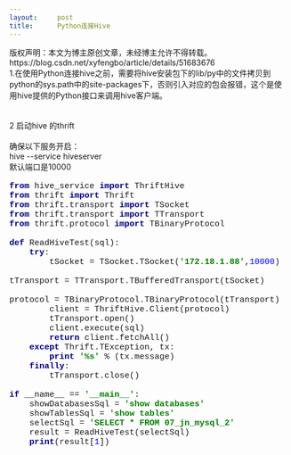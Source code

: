 ```yaml
---
layout:     post
title:      Python连接Hive
---
```

<div id="article_content" class="article_content clearfix csdn-tracking-statistics" data-pid="blog" data-mod="popu_307" data-dsm="post">
								<div class="article-copyright">
					版权声明：本文为博主原创文章，未经博主允许不得转载。					https://blog.csdn.net/xyfengbo/article/details/51683676				</div>
								            <link rel="stylesheet" href="https://csdnimg.cn/release/phoenix/template/css/ck_htmledit_views-f76675cdea.css">
						<div class="htmledit_views" id="content_views">
                
<div><span style="font-size:14px;">1.在使用Python连接hive之前，需要将hive安装包下的lib/py中的文件拷贝到python的sys.path中的<span style="font-size:14px;">site-packages下，否则引入对应的包会报错，这个是使用hive提供的Python接口来调用hive客户端。</span></span></div>
<div><br></div>
<div><span style="font-size:14px;"><br></span></div>
<div><span style="font-size:14px;">2 启动hive 的thrift</span></div>
<div><br></div>
<div><span style="font-size:14px;">确保以下服务开启：</span></div>
<div><span style="font-size:14px;">hive --service hiveserver</span></div>
<div><span style="font-size:14px;">默认端口是10000</span></div>
<div><br></div>
<div style="font-family:'Courier New';"><span style="font-size:15px;"><span style="color:#000080;"><strong>from </strong></span>hive_service <span style="color:#000080;"><strong>import </strong></span>ThriftHive<br><span style="color:#000080;"><strong>from </strong></span>thrift <span style="color:#000080;"><strong>import </strong></span>Thrift<br><span style="color:#000080;"><strong>from </strong></span>thrift.transport <span style="color:#000080;"><strong>import </strong></span>TSocket<br><span style="color:#000080;"><strong>from </strong></span>thrift.transport <span style="color:#000080;"><strong>import </strong></span>TTransport<br><span style="color:#000080;"><strong>from </strong></span>thrift.protocol <span style="color:#000080;"><strong>import </strong></span>TBinaryProtocol<br><br><span style="color:#000080;"><strong>def </strong></span>ReadHiveTest(sql):<br>
    <span style="color:#000080;"><strong>try</strong></span>:<br>
        tSocket = TSocket.TSocket(<span style="color:#008000;"><strong>'172.18.1.88'</strong></span>,<span style="color:#0000ff;">10000</span>)<br>
        tTransport = TTransport.TBufferedTransport(tSocket)<br>
        protocol = TBinaryProtocol.TBinaryProtocol(tTransport)<br>
        client = ThriftHive.Client(protocol)<br>
        tTransport.open()<br>
        client.execute(sql)<br>
        <span style="color:#000080;"><strong>return </strong></span>client.fetchAll()<br>
    <span style="color:#000080;"><strong>except </strong></span>Thrift.TException, tx:<br>
        <span style="color:#000080;"><strong>print </strong></span><span style="color:#008000;"><strong>'%s' </strong></span>% (tx.message)<br>
    <span style="color:#000080;"><strong>finally</strong></span>:</span></div>
<div><span style="font-family:'Courier New';"><span style="font-size:15px;">        tTransport.close()</span></span></div>
<div style="font-family:'Courier New';"><span style="font-size:15px;"><br><span style="color:#000080;"><strong>if </strong></span>__name__ == <span style="color:#008000;"><strong>'__main__'</strong></span>:<br>
    showDatabasesSql = <span style="color:#008000;"><strong>'show databases'<br></strong></span><span style="color:#008000;"><strong>   </strong></span> showTablesSql = <span style="color:#008000;"><strong>'show tables'<br></strong></span><span style="color:#008000;"><strong>   </strong></span> selectSql = <span style="color:#008000;"><strong>'SELECT * FROM 07_jn_mysql_2'<br></strong></span><span style="color:#008000;"><strong>   </strong></span> result = ReadHiveTest(selectSql)<br>
    <span style="color:#000080;"><strong>print</strong></span>(result[<span style="color:#0000ff;">1</span>])</span></div>
<div><br></div>
<div><br></div>
<div><br></div>
<div><br></div>
<div><br></div>
<div><br></div>
<div><br></div>
<div><br></div>
<div><br></div>
<div><br></div>
<div><br></div>
<div><br></div>
<div><br></div>
<div><br></div>
<div><br></div>
<div><br></div>
<div> </div>
            </div>
                </div>